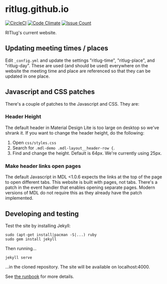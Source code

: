 # ritlug.github.io

[![CircleCI](https://circleci.com/gh/RITlug/ritlug.github.io.svg?style=svg&circle-token=b80b9ee3852aa0b52f578b434c6224971fc73d97)](https://circleci.com/gh/RITlug/ritlug.github.io)
[![Code Climate](https://codeclimate.com/github/RITlug/ritlug.github.io/badges/gpa.svg)](https://codeclimate.com/github/RITlug/ritlug.github.io)
[![Issue Count](https://codeclimate.com/github/RITlug/ritlug.github.io/badges/issue_count.svg)](https://codeclimate.com/github/RITlug/ritlug.github.io)

RITlug's current website.


## Updating meeting times / places

Edit `_config.yml` and update the settings "ritlug-time", "ritlug-place", and
"ritlug-day". These are used (and should be used) everywhere on the website
the meeting time and place are referenced so that they can be updated in
one place.


## Javascript and CSS patches

There's a couple of patches to the Javascript and CSS. They are:

### Header Height

The default header in Material Design Lite is too large on desktop so we've
shrank it. If you want to change the header height, do the following:

1. Open `css/styles.css`
2. Search for `.mdl-demo .mdl-layout__header-row {`.
3. Find and change the height. Default is 64px. We're currently using 25px.

### Make header links open pages

The default Javascript in MDL <1.0.6 expects the links at the top of the page
to open different tabs. This website is built with pages, not tabs. There&apos;s
a patch in the event handler that enables opening separate pages. Modern
versions of MDL do not require this as they already have the patch implemented.


## Developing and testing

Test the site by installing Jekyll:

    sudo (apt-get install|pacman -S|...) ruby
    sudo gem install jekyll

Then running…

    jekyll serve

…in the cloned repository. The site will be available on localhost:4000.

See [the runbook](https://github.com/RITlug/runbook/blob/master/the-website.md)
for more details.
